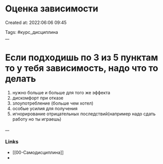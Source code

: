 # Оценка зависимости

Created at: 2022:06:06 09:45

Tags: #курс_дисциплина  
__ 

# Если подходишь по 3 из 5 пунктам то у тебя зависимость, надо что то делать
1.  нужно больше и больше для того же эффекта
2.  дискомфорт при отказе
3.  злоупотребление (больше чем хотел)
4.  особые усилия для получения 
5.  игнорирование отрицательных последствий(например надо сдать работу но ты играешь)


__

### Links
- [[00-Самодисциплина]]
-